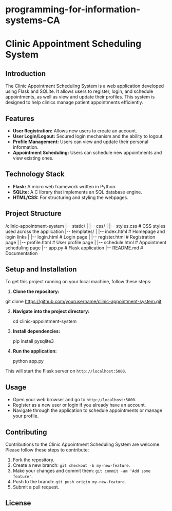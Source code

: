 # programming-for-information-systems-CA

# Clinic Appointment Scheduling System

## Introduction
The Clinic Appointment Scheduling System is a web application developed using Flask and SQLite. It allows users to register, login, and schedule appointments, as well as view and update their profiles. This system is designed to help clinics manage patient appointments efficiently.

## Features
- **User Registration:** Allows new users to create an account.
- **User Login/Logout:** Secured login mechanism and the ability to logout.
- **Profile Management:** Users can view and update their personal information.
- **Appointment Scheduling:** Users can schedule new appointments and view existing ones.

## Technology Stack
- **Flask:** A micro web framework written in Python.
- **SQLite:** A C library that implements an SQL database engine.
- **HTML/CSS:** For structuring and styling the webpages.

## Project Structure

/clinic-appointment-system
|-- static/
| |-- css/
| |-- styles.css # CSS styles used across the application
|-- templates/
| |-- index.html # Homepage and login links
| |-- login.html # Login page
| |-- register.html # Registration page
| |-- profile.html # User profile page
| |-- schedule.html # Appointment scheduling page
|-- app.py # Flask application
|-- README.md # Documentation


## Setup and Installation
To get this project running on your local machine, follow these steps:

1. **Clone the repository:**

git clone https://github.com/yourusername/clinic-appointment-system.git

2. **Navigate into the project directory:**
   
    cd clinic-appointment-system

4. **Install dependencies:**

   pip install pysqlite3 

6. **Run the application:**

   python app.py


This will start the Flask server on `http://localhost:5000`.

## Usage
- Open your web browser and go to `http://localhost:5000`.
- Register as a new user or login if you already have an account.
- Navigate through the application to schedule appointments or manage your profile.

## Contributing
Contributions to the Clinic Appointment Scheduling System are welcome. Please follow these steps to contribute:

1. Fork the repository.
2. Create a new branch: `git checkout -b my-new-feature`.
3. Make your changes and commit them: `git commit -am 'Add some feature'`.
4. Push to the branch: `git push origin my-new-feature`.
5. Submit a pull request.

## License



